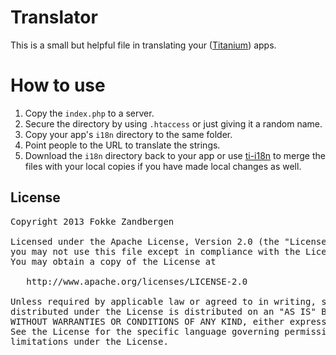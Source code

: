 # Translator

This is a small but helpful file in translating your ([Titanium](http://docs.appcelerator.com/titanium/latest/#!/guide/Titanium_Command-Line_Interface_Reference)) apps.

# How to use

1. Copy the `index.php` to a server.
2. Secure the directory by using `.htaccess` or just giving it a random name.
3. Copy your app's `i18n` directory to the same folder.
4. Point people to the URL to translate the strings.
5. Download the `i18n` directory back to your app or use [ti-i18n](https://nodei.co/npm/ti-i18n/) to merge the files with your local copies if you have made local changes as well.

## License

<pre>
Copyright 2013 Fokke Zandbergen

Licensed under the Apache License, Version 2.0 (the "License");
you may not use this file except in compliance with the License.
You may obtain a copy of the License at

   http://www.apache.org/licenses/LICENSE-2.0

Unless required by applicable law or agreed to in writing, software
distributed under the License is distributed on an "AS IS" BASIS,
WITHOUT WARRANTIES OR CONDITIONS OF ANY KIND, either express or implied.
See the License for the specific language governing permissions and
limitations under the License.
</pre>
